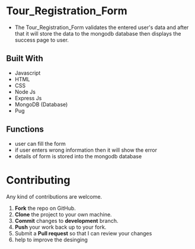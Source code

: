 # Tour_Registration_Form
* The Tour_Registration_Form validates the entered user's data and after that it will store the data to the mongodb database  then displays the success page to user.
## Built With

* Javascript
* HTML  
* CSS
* Node Js
* Express Js
* MongoDB (Database)
* Pug

## Functions

* user can fill the form 
* if user enters wrong information then it will show the error 
* details of form is stored into the mongodb database

Contributing
==========
Any kind of contributions are welcome.

1. **Fork** the repo on GitHub.
2. **Clone** the project to your own machine.
3. **Commit** changes to **development** branch.
4. **Push** your work back up to your fork.
5. Submit a **Pull request** so that I can review your changes
6. help to improve the desinging
